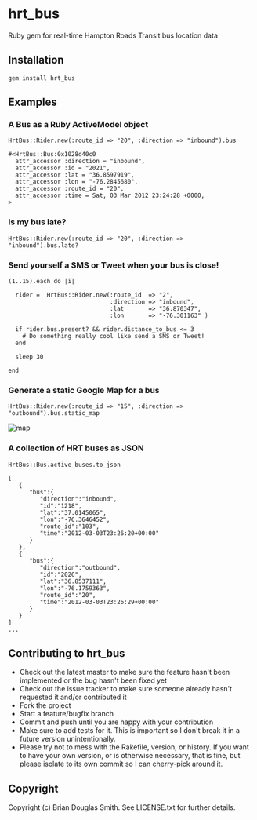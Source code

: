 # hrt_bus

Ruby gem for real-time Hampton Roads Transit bus location data

## Installation

    gem install hrt_bus

## Examples

### A Bus as a Ruby ActiveModel object

    HrtBus::Rider.new(:route_id => "20", :direction => "inbound").bus

    #<HrtBus::Bus:0x1028d40c0
      attr_accessor :direction = "inbound",
      attr_accessor :id = "2021",
      attr_accessor :lat = "36.8597919",
      attr_accessor :lon = "-76.2845680",
      attr_accessor :route_id = "20",
      attr_accessor :time = Sat, 03 Mar 2012 23:24:28 +0000,
    >

### Is my bus late?

    HrtBus::Rider.new(:route_id => "20", :direction => "inbound").bus.late?

### Send yourself a SMS or Tweet when your bus is close!

    (1..15).each do |i|

      rider =  HrtBus::Rider.new(:route_id  => "2",
                                 :direction => "inbound",
                                 :lat       => "36.870347",
                                 :lon       => "-76.301163" )

      if rider.bus.present? && rider.distance_to_bus <= 3
        # Do something really cool like send a SMS or Tweet!
      end

      sleep 30

    end

### Generate a static Google Map for a bus

    HrtBus::Rider.new(:route_id => "15", :direction => "outbound").bus.static_map

![map](http://github.com/bds/hrt_bus/raw/master/examples/map.png)

### A collection of HRT buses as JSON

    HrtBus::Bus.active_buses.to_json

    [
       {
          "bus":{
             "direction":"inbound",
             "id":"1218",
             "lat":"37.0145065",
             "lon":"-76.3646452",
             "route_id":"103",
             "time":"2012-03-03T23:26:20+00:00"
          }
       },
       {
          "bus":{
             "direction":"outbound",
             "id":"2026",
             "lat":"36.8537111",
             "lon":"-76.1759363",
             "route_id":"20",
             "time":"2012-03-03T23:26:29+00:00"
          }
       }
    ]
    ...

## Contributing to hrt_bus
 
* Check out the latest master to make sure the feature hasn't been implemented or the bug hasn't been fixed yet
* Check out the issue tracker to make sure someone already hasn't requested it and/or contributed it
* Fork the project
* Start a feature/bugfix branch
* Commit and push until you are happy with your contribution
* Make sure to add tests for it. This is important so I don't break it in a future version unintentionally.
* Please try not to mess with the Rakefile, version, or history. If you want to have your own version, or is otherwise necessary, that is fine, but please isolate to its own commit so I can cherry-pick around it.

## Copyright

Copyright (c) Brian Douglas Smith. See LICENSE.txt for
further details.
